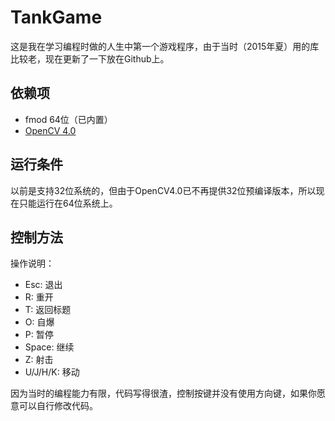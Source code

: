 ﻿# TankGame
这是我在学习编程时做的人生中第一个游戏程序，由于当时（2015年夏）用的库比较老，现在更新了一下放在Github上。

## 依赖项
* fmod 64位（已内置）
* [OpenCV 4.0](https://opencv.org)

## 运行条件
以前是支持32位系统的，但由于OpenCV4.0已不再提供32位预编译版本，所以现在只能运行在64位系统上。

## 控制方法
操作说明：
* Esc: 退出
* R: 重开
* T: 返回标题
* O: 自爆
* P: 暂停
* Space: 继续
* Z: 射击
* U/J/H/K: 移动

因为当时的编程能力有限，代码写得很渣，控制按键并没有使用方向键，如果你愿意可以自行修改代码。
